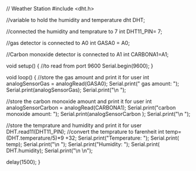 // Weather Station
#include <dht.h>

//variable to hold the humidity and temperature
dht DHT;

//connected the humidity and temprature to 7
int DHT11_PIN= 7;  

//gas detector is connected to A0
int GASA0 = A0;   

//Carbon monoxide detector is connected to A1
int CARBONA1=A1;  
         

void setup() {
  //to read from port 9600
  Serial.begin(9600);
}

void loop() {
  //store the gas amount and print it for user 
  int analogSensorGas = analogRead(GASA0);
  Serial.print(" gas amount: ");
  Serial.print(analogSensorGas);
  Serial.print("\n ");

  //store the carbon monoxide amount and print it for user 
  int analogSensorCarbon = analogRead(CARBONA1);
  Serial.print("carbon monoxide amount: ");
  Serial.print(analogSensorCarbon );
  Serial.print("\n ");

  //store the temprature and humidity and print it for user 
  DHT.read11(DHT11_PIN);
  //convert the temprature to farenheit
  int temp=(DHT.temperature/5)*9 +32;
  Serial.print("Temperature: ");
  Serial.print( temp);
  Serial.print("\n ");
  Serial.print("Humidity: ");
  Serial.print( DHT.humidity);
  Serial.print("\n \n");
  
  delay(1500);
}

